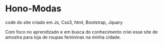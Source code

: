 # Hono-Modas

code do site criado em Js, Css3, html, Bootstrap, Jquary

Com foco no aprendizado e em busca do conhecimento criei esse site de amostra para loja de roupas femininas na minha cidade.

